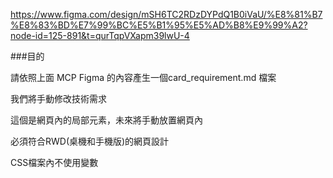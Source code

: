 https://www.figma.com/design/mSH6TC2RDzDYPdQ1B0iVaU/%E8%81%B7%E8%83%BD%E7%99%BC%E5%B1%95%E5%AD%B8%E9%99%A2?node-id=125-891&t=qurTqpVXapm39lwU-4

###目的

請依照上面 MCP Figma 的內容產生一個card_requirement.md 檔案

我們將手動修改技術需求 

這個是網頁內的局部元素，未來將手動放置網頁內 

必須符合RWD(桌機和手機版)的網頁設計

CSS檔案內不使用變數